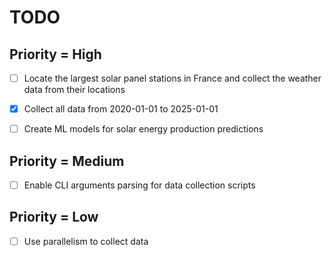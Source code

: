 # TODO

## Priority = High

- [ ] Locate the largest solar panel stations in France and collect the weather data from their locations

- [X] Collect all data from 2020-01-01 to 2025-01-01

- [ ] Create ML models for solar energy production predictions

## Priority = Medium

- [ ] Enable CLI arguments parsing for data collection scripts

## Priority = Low

- [ ] Use parallelism to collect data
